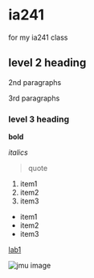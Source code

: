 # ia241
for my ia241 class


## level 2 heading

2nd paragraphs

3rd paragraphs


### level 3 heading

**bold**

*italics*
>quote

1. item1
2. item2
3. item3

* item1
* item2
* item3

[lab1](https://github.com/Alyssa-Christenbury/ia241/blob/main/lab1.py)

![jmu image](https://www.jmu.edu/_images/_story-rotator/full-width-images/choices2-2000x666.jpg)
